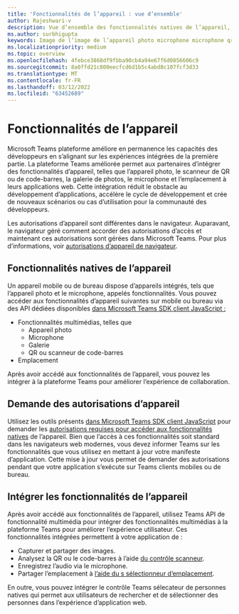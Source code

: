 ```yaml
---
title: 'Fonctionnalités de l’appareil : vue d’ensemble'
author: Rajeshwari-v
description: Vue d’ensemble des fonctionnalités natives de l’appareil, telles que l’appareil photo, l’image, le média, le microphone, le micro, le code qr, etc.
ms.author: surbhigupta
keywords: Image de l’image de l’appareil photo microphone microphone qr code code-barres analyser les fonctionnalités natives d’autorisations de l’appareil
ms.localizationpriority: medium
ms.topic: overview
ms.openlocfilehash: 4febce3868df9fbba90cb4a94e67f6d0856606c9
ms.sourcegitcommit: 8a0ffd21c800eecfcd6d1b5c4abd8c107fcf3d33
ms.translationtype: MT
ms.contentlocale: fr-FR
ms.lasthandoff: 03/12/2022
ms.locfileid: "63452689"
---
```

# <a name="device-capabilities"></a>Fonctionnalités de l’appareil

Microsoft Teams plateforme améliore en permanence les capacités des développeurs en s’alignant sur les expériences intégrées de la première partie. La plateforme Teams améliorée permet aux partenaires d’intégrer des fonctionnalités d’appareil, telles que l’appareil photo, le scanneur de QR ou de code-barres, la galerie de photos, le microphone et l’emplacement à leurs applications web. Cette intégration réduit le obstacle au développement d’applications, accélère le cycle de développement et crée de nouveaux scénarios ou cas d’utilisation pour la communauté des développeurs.

Les autorisations d’appareil sont différentes dans le navigateur. Auparavant, le navigateur  géré comment accorder des autorisations d’accès et maintenant ces autorisations sont gérées dans Microsoft Teams. Pour plus d’informations, voir [autorisations d’appareil de navigateur](browser-device-permissions.md).

## <a name="native-device-capabilities"></a>Fonctionnalités natives de l’appareil

Un appareil mobile ou de bureau dispose d’appareils intégrés, tels que l’appareil photo et le microphone, appelés fonctionnalités. Vous pouvez accéder aux fonctionnalités d’appareil suivantes sur mobile ou bureau via des API dédiées disponibles [dans Microsoft Teams SDK client JavaScript :](/javascript/api/overview/msteams-client?view=msteams-client-js-latest&preserve-view=true)

* Fonctionnalités multimédias, telles que
  * Appareil photo
  * Microphone
  * Galerie
  * QR ou scanneur de code-barres
* Emplacement

Après avoir accédé aux fonctionnalités de l’appareil, vous pouvez les intégrer à la plateforme Teams pour améliorer l’expérience de collaboration.

## <a name="request-device-permissions"></a>Demande des autorisations d’appareil

Utilisez les outils présents [dans Microsoft Teams SDK client JavaScript](/javascript/api/overview/msteams-client?view=msteams-client-js-latest&preserve-view=true) pour demander les [autorisations requises pour accéder aux fonctionnalités natives](native-device-permissions.md) de l’appareil. Bien que l’accès à ces fonctionnalités soit standard dans les navigateurs web modernes, vous devez informer Teams sur les fonctionnalités que vous utilisez en mettant à jour votre manifeste d’application. Cette mise à jour vous permet de demander des autorisations pendant que votre application s’exécute sur Teams clients mobiles ou de bureau.

## <a name="integrate-device-capabilities"></a>Intégrer les fonctionnalités de l’appareil

Après avoir accédé aux fonctionnalités de l’appareil, utilisez Teams API de fonctionnalité multimédia [](mobile-camera-image-permissions.md) pour intégrer des fonctionnalités multimédias à la plateforme Teams pour améliorer l’expérience utilisateur. Ces fonctionnalités intégrées permettent à votre application de :

* Capturer et partager des images.
* Analysez la QR ou le code-barres à l’aide [du contrôle scanneur](qr-barcode-scanner-capability.md).
* Enregistrez l’audio via le microphone.
* Partager l’emplacement à [l’aide du s sélectionneur d’emplacement](location-capability.md).

En outre, vous pouvez intégrer le contrôle Teams sélecateur de personnes natives qui permet aux utilisateurs de rechercher et de sélectionner des personnes dans l’expérience d’application web.[](people-picker-capability.md)
